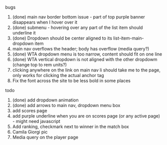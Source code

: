 bugs

1. (done) main nav border bottom issue - part of top purple banner disappears when I hover over it
2. (done) submenu - hovering over any part of the list item should underline it
3. (done) Dropdown should be center aligned to its list-item-main-dropdown item
4. main nav overflows the header; body has overflow (media query?)
5. (done) WTA dropdown menu is too narrow, content should fit on one line
6. (done) WTA vertical dropdown is not aligned with the other dropdowm (change top to rem units?)
7. clicking anywhere on the link on main nav li should take me to the page, only works for clicking the actual anchor tag
8. Fix the font across the site to be less bold in some places

todo

1. (done) add dropdown animation
2. (done) add arrows to main nav, dropdown menu box
3. add scores page
4. add purple underline when you are on scores page (or any active page) - might need javascript
5. Add ranking, checkmark next to winner in the match box
6. Camila Giorgi pic
7. Media query on the player page
